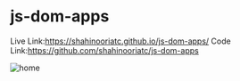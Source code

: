 # js-dom-apps
Live Link:https://shahinooriatc.github.io/js-dom-apps/
Code Link:https://github.com/shahinooriatc/js-dom-apps

![home](https://user-images.githubusercontent.com/73857004/129949782-6f33f333-86f3-49b1-9eba-207983b9bd30.png)

